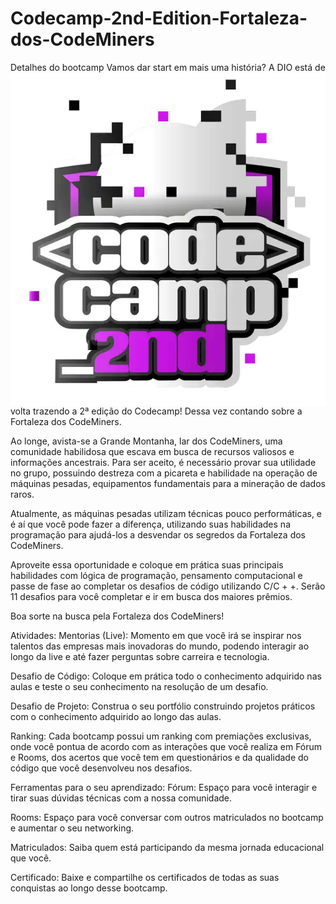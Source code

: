 # Codecamp-2nd-Edition-Fortaleza-dos-CodeMiners
Detalhes do bootcamp
Vamos dar start em mais uma história?
<img src="code2nd.png" widght="200px" align="right">
A DIO está de volta trazendo a 2ª edição do Codecamp! Dessa vez contando sobre a Fortaleza dos CodeMiners.

Ao longe, avista-se a Grande Montanha, lar dos CodeMiners, uma comunidade habilidosa que escava em busca de recursos valiosos e informações ancestrais. Para ser aceito, é necessário provar sua utilidade no grupo, possuindo destreza com a picareta e habilidade na operação de máquinas pesadas, equipamentos fundamentais para a mineração de dados raros.

Atualmente, as máquinas pesadas utilizam técnicas pouco performáticas, e é aí que você pode fazer a diferença, utilizando suas habilidades na programação para ajudá-los a desvendar os segredos da Fortaleza dos CodeMiners.

Aproveite essa oportunidade e coloque em prática suas principais habilidades com lógica de programação, pensamento computacional e passe de fase ao completar os desafios de código utilizando C/C + +. Serão 11 desafios para você completar e ir em busca dos maiores prêmios.

Boa sorte na busca pela Fortaleza dos CodeMiners!

Atividades:
Mentorias (Live): Momento em que você irá se inspirar nos talentos das empresas mais inovadoras do mundo, podendo interagir ao longo da live e até fazer perguntas sobre carreira e tecnologia.

Desafio de Código: Coloque em prática todo o conhecimento adquirido nas aulas e teste o seu conhecimento na resolução de um desafio.

Desafio de Projeto: Construa o seu portfólio construindo projetos práticos com o conhecimento adquirido ao longo das aulas.

Ranking: Cada bootcamp possui um ranking com premiações exclusivas, onde você pontua de acordo com as interações que você realiza em Fórum e Rooms, dos acertos que você tem em questionários e da qualidade do código que você desenvolveu nos desafios.

Ferramentas para o seu aprendizado:
Fórum: Espaço para você interagir e tirar suas dúvidas técnicas com a nossa comunidade.

Rooms: Espaço para você conversar com outros matriculados no bootcamp e aumentar o seu networking.

Matriculados: Saiba quem está participando da mesma jornada educacional que você.

Certificado: Baixe e compartilhe os certificados de todas as suas conquistas ao longo desse bootcamp.
